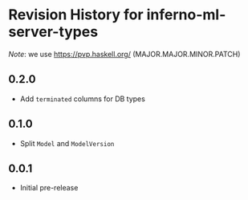 # Revision History for inferno-ml-server-types
*Note*: we use https://pvp.haskell.org/ (MAJOR.MAJOR.MINOR.PATCH)

## 0.2.0
* Add `terminated` columns for DB types

## 0.1.0
* Split `Model` and `ModelVersion`

## 0.0.1
* Initial pre-release
